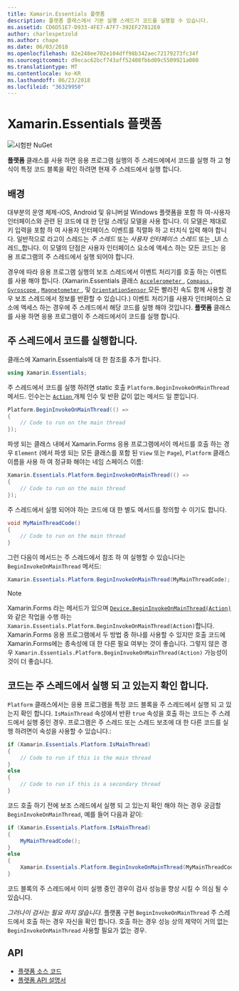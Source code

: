 ```yaml
---
title: Xamarin.Essentials 플랫폼
description: 플랫폼 클래스에서 기본 실행 스레드가 코드를 실행할 수 있습니다.
ms.assetid: CD6D51E7-D933-4FE7-A7F7-392EF27812E0
author: charlespetzold
ms.author: chape
ms.date: 06/03/2018
ms.openlocfilehash: 82e248ee702e104dff98b342aec72179273fc34f
ms.sourcegitcommit: d9ecac62bcf743aff52408fbbd09c5509921a000
ms.translationtype: MT
ms.contentlocale: ko-KR
ms.lasthandoff: 06/23/2018
ms.locfileid: "36329950"
---
```

# <a name="xamarinessentials-platform"></a>Xamarin.Essentials 플랫폼

![시험판 NuGet](~/media/shared/pre-release.png)

**플랫폼** 클래스를 사용 하면 응용 프로그램 실행의 주 스레드에에서 코드를 실행 하 고 형식이 특정 코드 블록을 확인 하려면 현재 주 스레드에서 실행 합니다.

## <a name="background"></a>배경

대부분의 운영 체제-iOS, Android 및 유니버설 Windows 플랫폼을 포함 하 여-사용자 인터페이스와 관련 된 코드에 대 한 단일 스레딩 모델을 사용 합니다. 이 모델은 제대로 키 입력을 포함 하 여 사용자 인터페이스 이벤트를 직렬화 하 고 터치식 입력 해야 합니다. 일반적으로 라고이 스레드는 _주 스레드_ 또는 _사용자 인터페이스 스레드_ 또는 _UI 스레드_합니다. 이 모델의 단점은 사용자 인터페이스 요소에 액세스 하는 모든 코드는 응용 프로그램의 주 스레드에서 실행 되어야 합니다. 

경우에 따라 응용 프로그램 실행의 보조 스레드에서 이벤트 처리기를 호출 하는 이벤트를 사용 해야 합니다. (Xamarin.Essentials 클래스 [ `Accelerometer` ](accelerometer.md), [ `Compass` ](compass.md), [ `Gyroscope` ](gyroscope.md), [ `Magnetometer` ](magnetometer.md), 및 [ `OrientationSensor` ](orientation-sensor.md) 모든 빨라진 속도 함께 사용할 경우 보조 스레드에서 정보를 반환할 수 있습니다.) 이벤트 처리기를 사용자 인터페이스 요소에 액세스 하는 경우에 주 스레드에서 해당 코드를 실행 해야 것입니다. **플랫폼** 클래스를 사용 하면 응용 프로그램이 주 스레드에서이 코드를 실행 합니다.

## <a name="running-code-on-the-main-thread"></a>주 스레드에서 코드를 실행합니다.

클래스에 Xamarin.Essentials에 대 한 참조를 추가 합니다.

```csharp
using Xamarin.Essentials;
```

주 스레드에서 코드를 실행 하려면 static 호출 `Platform.BeginInvokeOnMainThread` 메서드. 인수는는 [ `Action` ](xref:System.Action) 개체 인수 및 반환 값이 없는 메서드 일 뿐입니다.

```csharp
Platform.BeginInvokeOnMainThread(() =>
{
    // Code to run on the main thread
});
```

파생 되는 클래스 내에서 Xamarin.Forms 응용 프로그램에서이 메서드를 호출 하는 경우 `Element` (에서 파생 되는 모든 클래스를 포함 된 `View` 또는 `Page`), `Platform` 클래스 이름을 사용 하 여 정규화 해야는 네임 스페이스 이름:

```csharp
Xamarin.Essentials.Platform.BeginInvokeOnMainThread(() =>
{
    // Code to run on the main thread
});
```

주 스레드에서 실행 되어야 하는 코드에 대 한 별도 메서드를 정의할 수 이기도 합니다.

```csharp
void MyMainThreadCode()
{
    // Code to run on the main thread
}
```

그런 다음이 메서드는 주 스레드에서 참조 하 여 실행할 수 있습니다는 `BeginInvokeOnMainThread` 메서드:

```csharp
Xamarin.Essentials.Platform.BeginInvokeOnMainThread(MyMainThreadCode);
```

> [!NOTE]
> Xamarin.Forms 라는 메서드가 있으며 [ `Device.BeginInvokeOnMainThread(Action)` ](https://docs.microsoft.com/dotnet/api/xamarin.forms.device.begininvokeonmainthread) 와 같은 작업을 수행 하는 `Xamarin.Essentials.Platform.BeginInvokeOnMainThread(Action)`합니다. Xamarin.Forms 응용 프로그램에서 두 방법 중 하나를 사용할 수 있지만 호출 코드에 Xamarin.Forms에는 종속성에 대 한 다른 필요 여부는 것이 좋습니다. 그렇지 않은 경우 `Xamarin.Essentials.Platform.BeginInvokeOnMainThread(Action)` 가능성이 것이 더 좋습니다.

## <a name="determining-if-code-is-running-on-the-main-thread"></a>코드는 주 스레드에서 실행 되 고 있는지 확인 합니다.

`Platform` 클래스에서는 응용 프로그램을 특정 코드 블록을 주 스레드에서 실행 되 고 있는지 확인 합니다. `IsMainThread` 속성에서 반환 `true` 속성을 호출 하는 코드는 주 스레드에서 실행 중인 경우. 프로그램은 주 스레드 또는 스레드 보조에 대 한 다른 코드를 실행 하려면이 속성을 사용할 수 있습니다.:

```csharp
if (Xamarin.Essentials.Platform.IsMainThread)
{
    // Code to run if this is the main thread
}
else
{
    // Code to run if this is a secondary thread
}
```

코드 호출 하기 전에 보조 스레드에서 실행 되 고 있는지 확인 해야 하는 경우 궁금할 `BeginInvokeOnMainThread`, 예를 들어 다음과 같이:

```csharp
if (Xamarin.Essentials.Platform.IsMainThread)
{
    MyMainThreadCode();
}
else
{
    Xamarin.Essentials.Platform.BeginInvokeOnMainThread(MyMainThreadCode);
}
```

코드 블록의 주 스레드에서 이미 실행 중인 경우이 검사 성능을 향상 시킬 수 의심 될 수 있습니다.

_그러나이 검사는 필요 하지 않습니다._ 플랫폼 구현 `BeginInvokeOnMainThread` 주 스레드에서 호출 하는 경우 자신을 확인 합니다. 호출 하는 경우 성능 상의 제약이 거의 없는 `BeginInvokeOnMainThread` 사용할 필요가 없는 경우.

## <a name="api"></a>API

- [플랫폼 소스 코드](https://github.com/xamarin/Essentials/tree/master/Xamarin.Essentials/Platform)
- [플랫폼 API 설명서](xref:Xamarin.Essentials.Platform)
